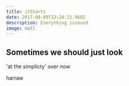 ```yaml
---
title: itStarts
date: 2017-08-09T12:24:21.068Z
description: Everything issound
image: null
---
```

## Sometimes we should just look

'at the simplicty'
*over now*

harraw
